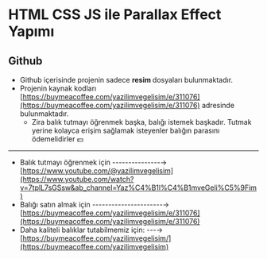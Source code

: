 # HTML CSS JS ile Parallax Effect Yapımı

## Github
  * Github içerisinde projenin sadece <b> resim </b> dosyaları bulunmaktadır.
* Projenin kaynak kodları [https://buymeacoffee.com/yazilimvegelisim/e/311076](https://buymeacoffee.com/yazilimvegelisim/e/311076) adresinde bulunmaktadır.
   * Zira balık tutmayı öğrenmek başka, balığı istemek başkadır. Tutmak yerine kolayca erişim sağlamak isteyenler balığın parasını ödemelidirler 💵

<hr/>

* Balık tutmayı öğrenmek için ---------------→   [https://www.youtube.com/@yazilimvegelisim](https://www.youtube.com/watch?v=7tplL7sGSsw&ab_channel=Yaz%C4%B1l%C4%B1mveGeli%C5%9Fim)
* Balığı satın almak için ----------------------→ [https://buymeacoffee.com/yazilimvegelisim/e/311076](https://buymeacoffee.com/yazilimvegelisim/e/311076)
* Daha kaliteli balıklar tutabilmemiz için: ---→ [https://buymeacoffee.com/yazilimvegelisim/](https://buymeacoffee.com/yazilimvegelisim)
